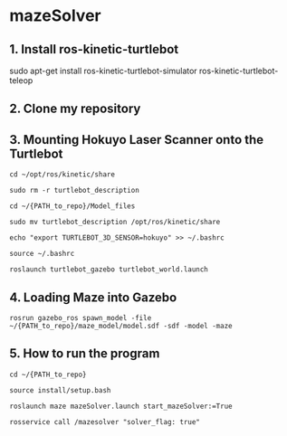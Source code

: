 # mazeSolver

## 1. Install ros-kinetic-turtlebot 

sudo apt-get install ros-kinetic-turtlebot-simulator ros-kinetic-turtlebot-teleop

## 2. Clone my repository

## 3. Mounting Hokuyo Laser Scanner onto the Turtlebot

`cd ~/opt/ros/kinetic/share`

`sudo rm -r turtlebot_description`

`cd ~/{PATH_to_repo}/Model_files`

`sudo mv turtlebot_description /opt/ros/kinetic/share`

`echo "export TURTLEBOT_3D_SENSOR=hokuyo" >> ~/.bashrc`

`source ~/.bashrc`

`roslaunch turtlebot_gazebo turtlebot_world.launch`

## 4. Loading Maze into Gazebo

`rosrun gazebo_ros spawn_model -file ~/{PATH_to_repo}/maze_model/model.sdf -sdf -model -maze`

## 5. How to run the program

`cd ~/{PATH_to_repo}`

`source install/setup.bash`

`roslaunch maze mazeSolver.launch start_mazeSolver:=True`

`rosservice call /mazesolver "solver_flag: true"`


